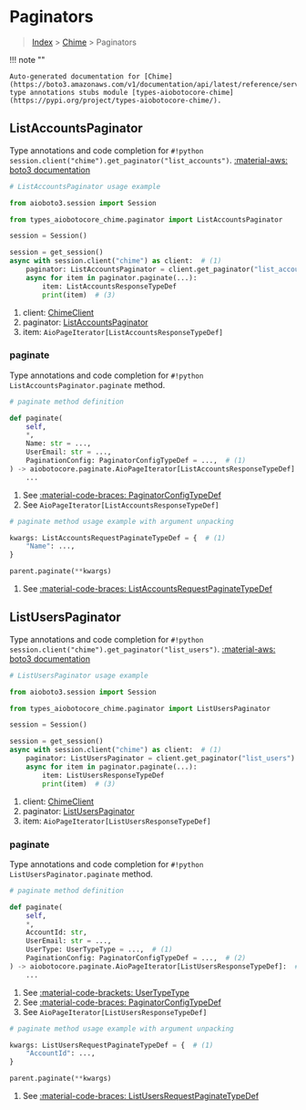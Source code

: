 # Paginators

> [Index](../README.md) > [Chime](./README.md) > Paginators

!!! note ""

    Auto-generated documentation for [Chime](https://boto3.amazonaws.com/v1/documentation/api/latest/reference/services/chime.html#chime)
    type annotations stubs module [types-aiobotocore-chime](https://pypi.org/project/types-aiobotocore-chime/).

## ListAccountsPaginator

Type annotations and code completion for `#!python session.client("chime").get_paginator("list_accounts")`.
[:material-aws: boto3 documentation](https://boto3.amazonaws.com/v1/documentation/api/latest/reference/services/chime/paginator/ListAccounts.html#Chime.Paginator.ListAccounts)

```python
# ListAccountsPaginator usage example

from aioboto3.session import Session

from types_aiobotocore_chime.paginator import ListAccountsPaginator

session = Session()

session = get_session()
async with session.client("chime") as client:  # (1)
    paginator: ListAccountsPaginator = client.get_paginator("list_accounts")  # (2)
    async for item in paginator.paginate(...):
        item: ListAccountsResponseTypeDef
        print(item)  # (3)
```

1. client: [ChimeClient](./client.md)
2. paginator: [ListAccountsPaginator](./paginators.md#listaccountspaginator)
3. item: `AioPageIterator[ListAccountsResponseTypeDef]`


### paginate

Type annotations and code completion for `#!python ListAccountsPaginator.paginate` method.

```python
# paginate method definition

def paginate(
    self,
    *,
    Name: str = ...,
    UserEmail: str = ...,
    PaginationConfig: PaginatorConfigTypeDef = ...,  # (1)
) -> aiobotocore.paginate.AioPageIterator[ListAccountsResponseTypeDef]:  # (2)
    ...
```

1. See [:material-code-braces: PaginatorConfigTypeDef](./type_defs.md#paginatorconfigtypedef)
2. See `AioPageIterator[ListAccountsResponseTypeDef]`


```python
# paginate method usage example with argument unpacking

kwargs: ListAccountsRequestPaginateTypeDef = {  # (1)
    "Name": ...,
}

parent.paginate(**kwargs)
```

1. See [:material-code-braces: ListAccountsRequestPaginateTypeDef](./type_defs.md#listaccountsrequestpaginatetypedef)
## ListUsersPaginator

Type annotations and code completion for `#!python session.client("chime").get_paginator("list_users")`.
[:material-aws: boto3 documentation](https://boto3.amazonaws.com/v1/documentation/api/latest/reference/services/chime/paginator/ListUsers.html#Chime.Paginator.ListUsers)

```python
# ListUsersPaginator usage example

from aioboto3.session import Session

from types_aiobotocore_chime.paginator import ListUsersPaginator

session = Session()

session = get_session()
async with session.client("chime") as client:  # (1)
    paginator: ListUsersPaginator = client.get_paginator("list_users")  # (2)
    async for item in paginator.paginate(...):
        item: ListUsersResponseTypeDef
        print(item)  # (3)
```

1. client: [ChimeClient](./client.md)
2. paginator: [ListUsersPaginator](./paginators.md#listuserspaginator)
3. item: `AioPageIterator[ListUsersResponseTypeDef]`


### paginate

Type annotations and code completion for `#!python ListUsersPaginator.paginate` method.

```python
# paginate method definition

def paginate(
    self,
    *,
    AccountId: str,
    UserEmail: str = ...,
    UserType: UserTypeType = ...,  # (1)
    PaginationConfig: PaginatorConfigTypeDef = ...,  # (2)
) -> aiobotocore.paginate.AioPageIterator[ListUsersResponseTypeDef]:  # (3)
    ...
```

1. See [:material-code-brackets: UserTypeType](./literals.md#usertypetype)
2. See [:material-code-braces: PaginatorConfigTypeDef](./type_defs.md#paginatorconfigtypedef)
3. See `AioPageIterator[ListUsersResponseTypeDef]`


```python
# paginate method usage example with argument unpacking

kwargs: ListUsersRequestPaginateTypeDef = {  # (1)
    "AccountId": ...,
}

parent.paginate(**kwargs)
```

1. See [:material-code-braces: ListUsersRequestPaginateTypeDef](./type_defs.md#listusersrequestpaginatetypedef)
